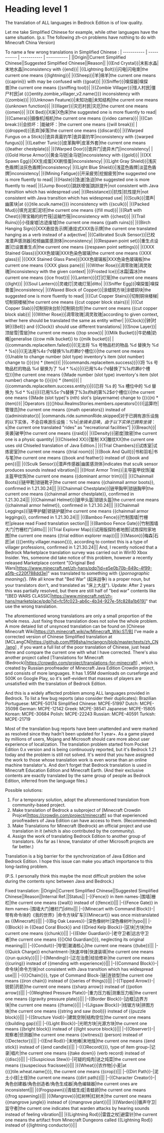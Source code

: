 # Heading level 1
The translation of ALL languages in Bedrock Edition is of low quality.

Let me take Simplified Chinese for example, while other languages have the same situation. (p.s: The following zh-cn problems have nothing to do with Minecraft China Version)

To name a few wrong translations in Simplified Chinese :
| ----------- | ----------- | ----------- | ----------- |
||Origin||Current Simplified Chinese||Suggested Simplified Chinese||Reason||
|{{End Crystal}}|末影水晶|末地水晶|inconsistency with {{end}}|
|{{Lightning Bolt}}|闪电|闪电束|the current one means {{lightning}}|
|{{Sheep}}|羊|绵羊|the current one means {{caprini}} with may be confused with {{goat}}|
|{{Sniffer}}|嗅探器|嗅探兽|the current one means {{sniffing tool}}|
|{{Zombie Villager}}|怪人村民|僵尸村民|at {{{}entity.zombie_villager_v2.name{}}} inconsistency with {{zombie}}|
|{{Unknown Feature}}|未知功能|未知结构|the current one means {{unknown function}}|
|{{Illager}}|灾厄村民|灾厄|the current one means {{omen}}|
|{{X Bed}}|X床|X色床|the suggested one is more fluently to read|
|{{Camera}}|摄像机|相机|the current one means {{video camera}}|
|{{Can break:}}|会损坏：|能破坏：|the current one means {{will break}}|
|{{dropped}}|丢弃|掉落|the current one means {{discard}}|
|{{Warped Fungus on a Stick}}|诡异真菌钓竿|诡异菌钓竿|inconsistency with {{warped fungus}}|
|{{Leather Tunic}}|皮革胸甲|皮革外套|the current one means {{leather chestplate}}|
|{{Warped Door}}|诡异门|诡异木门|inconsistency|
|{{Gold Horse Armor}}|黄金马铠|金马铠|inconsistency with {{gold}}|
|{{XX Spawn Egg}}|XX生成蛋|XX刷怪蛋|inconsistency|
|{{Light Gray Shield}}|浅灰色盾牌|淡灰色盾牌|inconsistency|
|{{Light Blue Shield}}|浅蓝色盾牌|淡蓝色盾牌|inconsistency|
|{{Mining Fatigue}}|开采疲劳|挖掘疲劳|the suggested one is more fluently to read|
|{{Haste}}|急速|急迫|the suggested one is more fluently to read|
|{{Jump Boost}}|跳跃增强|跳跃提升|not consistent with Java transltion which has widespread use|
|{{Resistance}}|抗性|抗性提升|not consistent with Java transltion which has widespread use|
|{{Sculk}}|潜声|幽匿块|at {{{}tile.sculk.name{}}} inconsistency with {{sculk}}|
|{{Packed Mud}}|填充泥浆|泥坯|the current one means {{fill mud}}|
|{{Raft with Chest}}|带宝箱的的竹筏|运输竹筏|inconsistency with {{chest}}|
|{{Trail Ruins}}|小径废墟|古迹废墟|the current one means {{path ruins}}|
|{{Birch Hanging Sign}}|XXX悬挂告示牌|悬挂式XXX告示牌|the current one translated hanging as a verb instead of a adjective|
|{{Calibrated Sculk Sensor}}|已校准潜声感测器|校频幽匿感测体|inconsistency|
|{{Respawn point set}}|重生点设置|已设置重生点|the current one means {{respawn point settings}}|
|{{XXX Stained Glass}}|XXX色玻璃|XXX色染色玻璃|the current one means {{XXX glass}}|
|{{XXX Stained Glass Pane}}|XXX色玻璃板|XXX色染色玻璃板|the current one means {{XXX glass pane}}|
|{{Wither Rose}}|凋零玫瑰|凋灵玫瑰|inconsistency with the given context|
|{{Frosted Ice}}|冰霜|霜冰|the current one means {{ice frost}}|
|{{Lantern}}|灯|灯笼|the current one means {{light}}|
|{{Soul Lantern}}|灵魂灯|灵魂灯笼|ditto|
|{{Sniffer Egg}}|嗅探蛋|嗅探兽蛋|inconsistency|
|{{Waxed Block of Copper}}|涂蜡铜方块|涂蜡铜块|the suggested one is more fluently to read|
|{{Cut Copper Stairs}}|切制铜块楼梯|切制铜楼梯|the current one means {{cut copper block stairs}}|
|{{Cut Copper Slab}}|切制铜块台阶|切制铜台阶|the current one means {{cut copper block slab}}|
|{{Wither Rose}}|凋零玫瑰|凋灵玫瑰|according to given context, wither here should be translated the same as entity wither|
|{{Clock}}|钟|时钟|{{Bell}} and {{Clock}} should use different translations|
|{{Snow Layer}}|顶层雪|雪层|the current one means {{top snow}}|
|{{Milk Bucket}}|牛奶桶|奶桶|generalise {{cow milk bucket}} to {{milk bucket}}|
|{{commands.replaceitem.failed}}|{{无法将 %s 号物品栏的物品 %d 替换为 %d * %s}}|{{无法用%4$s个%3$d替换%1$s的第%2$d个槽位}}|the current one means {{Unable to change number (slot type) inventory's item (slot number) change to (}}{{n) * (item)}}|
|{{commands.replaceitem.success}}|{{将 %s 号物品栏的物品 %d 替换为了 %d * %s}}|{{已用%4$s个%3$d替换了%1$s的第%2$d个槽位}}|the current one means {{Made number (slot type) inventory's item (slot number) change to (}}{{n) * (item)}}|
|{{commands.replaceitem.success.entity}}|{{已将 %s 的 %s 槽位中的 %d 替换为 %d * %s}}|{{已用%5$s个%4$s替换了%3$s的%1$s的第%2$d个槽位}}|the current one means {{Made (slot type)'s (nth) slot's (playername) change to (}}{{n) * (item)}}|
|Operators ({{{}hbui.RealmsStories.members.operators{}}})|运算符|管理员|the current one means {{math operators}} instead of {{administrator}}|
|commands.ride.summonRide.skipped|对于已拥有游乐设施的以下实体，不会召唤游乐设施：%1$s|坐骑未召唤，由于以下实体已拥有坐骑：%1$s|the current one translated "rides" as "recreational facilities"|
|{{Breach}}|突袭|破甲|the current one means {{raid}}|
|{{Density}}|密度|致密|the current one is a physic quantity|
|{{Chiseled XX}}|錾制 XX|雕纹XX|the current one uses old Chiseled translation of Java Edition.|
|{{Trial Chambers}}|试炼室|试炼密室|the current one means {{trial room}}|
|{{Book And Quill}}|书和羽毛|书与笔|the current one means {{book and feather}} instead of {{book and pen}}|||
|{{Sculk Sensor}}|潜声传感器|幽匿感测体|indicates that sculk sensor produces sounds instead vibration|||
|{{Host Armor Trim}}|主导盔甲纹饰|雇主盔甲纹饰|the current one means {{dominant armor trim}}|||
|{{Chainmail Boots}}|链甲靴|锁链靴子|the current one means {{chainmail armor boots}}, confirmed in 1.21.30.24|||
|{{Chainmail Chestplate}}|链甲胸甲|锁链胸甲|the current one means {{chainmail armor chestplate}}, confirmed in 1.21.30.24|||
|{{Chainmail Helmet}}|链甲头盔|锁链头盔|the current one means {{chainmail armor helmet}}, confirmed in 1.21.30.24|||
|{{Chainmail Leggings}}|链甲护腿|锁链护腿|the current one means {{chainmail armor leggings}}, confirmed in 1.21.30.24|||
|{{Bamboo Fence}}|竹制围墙|竹栅栏|please read Fixed translation section|||
|{{Bamboo Fence Gate}}|竹制围墙大门|竹栅栏门|ditto|||
|{{Trial Explorer Map}}|试用版探险者地图|试炼探险家地图|the current one means {{trial edition explorer map}}|||
|{{Mason}}|梅森|石匠|at {{{}entity.villager.mason{}}}, according to context this is a type of villager professions, confirmed in 1.21.30.24|||
And, I recently noticed that a Bedrock Marketplace translation survey was carried out in Win10 Xbox Insider. Yes, someone did take notice of this problem, however a recently released Marketplace content "[Original Bed Wars|https://www.minecraft.net/zh-hans/pdp?id=e5e0b70b-849c-4f99-a5fb-c220f788dd3e]" was translated to something with {*}pornographic meaning{*}. (We all know that "Bed War" (起床战争) is a proper noun, but your translators don't, and translated as "床上大战").
Update: After 2 years this was partially resolved, but there are still half of "bed war" contents like "[BED WARS CLASSIC|https://www.minecraft.net/zh-hans/marketplace/pdp?id=fc5fc023-ab6c-4b34-927e-5fc828a1b619]" that use the wrong translation.

The aforementioned wrong translations are only a small proportion of the whole mess. Just fixing those translation does not solve the whole problem.
A more detaied list of unsynced translation can be found on [Chinese Minecraft Wiki|https://zh.minecraft.wiki/w/Minecraft_Wiki:ST/B]
I've made a corrected version of Chinese Simplified translation at [MCLangCN|https://github.com/ff98sha/mclangcn/blob/master/texts/zh_CN.lang] , if you want a full list of the poor translation of Chinese, just head there and compare the current one with what I have corrected.
There's also another project called [Translations for Minecraft (Bedrock)|https://crowdin.com/project/translations-for-minecraft] , which is created by Russian proofreader of Minecraft Java Edition Crowdin project, and consists of more languages. It has 1.95M downloads on curseforge and 500K on Google Play, so it's self-evident that masses of players are unsatisfied with the translation of Bedrock Edition.

And this is a widely affected problem among ALL languages provided in Bedrock. To list a few bug reports (also consider their duplicates):
Brazilian Portuguese: MCPE-50174
Simplified Chinese: MCPE-51997
Dutch: MCPE-35098
German: MCPE-12142
Greek: MCPE-38541
Japanese: MCPE-15805
Korean: MCPE-30684
Polish: MCPE-22243
Russian: MCPE-40591
Turkish: MCPE-21719

Most of the translation bug reports have been unattended and were marked as resolved since they hadn't been updated for 1 year+.
As a game played by millions of users, Mojang and Microsoft should care more about user experience of localization.
The translation problem started from Pocket Edition 0.x version and is being continuously reported, but it's Bedrock 1.21 today and the problem is still not solved.
It's weird that you have assigned the work to those whose translation work is even worse than an online machine translator's.
And don't forget that Bedrock translation is used in Minecraft Education Edition and Minecraft Earth. (And their exclusive contents are exactly translated by the same group of people as Bedrock Edition, inferred from the language files.)

Possible solutions:
1. For a temporary solution, adopt the aforementioned translation from community-based project.
2. Make translation of Bedrock a subproject of [Minecraft Crowdin Projcet|https://crowdin.com/project/minecraft] so that experienced proofreaders of Java Edition can have access to them. (Recommended)
3. Make Translations for Minecraft (Bedrock) an official project and use translation in it (which is also contributed by the community).
4. Assign the work of translating Bedrock Edition to another group of translators. (As far as I know, translator of other Microsoft projects are far better.)

Translation is a big barrier for the synchronization of Java Edition and Bedrock Edition. I hope this issue can make you attach importance to this long-lasting problem.

(P.S. I personally think this maybe the most difficult problem the solve during the contents sync between Java and Bedrock.)

Fixed translation:
||Origin||Current Simplified Chinese||Suggested Simplified Chinese||Reason||Internal Ref.||Status||
|-{{Fence}} in item names-|围墙|栅栏|the current one means {{wall}} instead of {{fence}}|||
|-{{Fence Gate}} in item names-|围墙大门|栅栏门|ditto|||
|-{{Minecart with Command Block}}-|带有命令块的《我的世界》|命令方块矿车|{{Minecart}} was once mistranslated as {{Minecraft}}|||
|-{{Big Oak Leaves}}-|深色像树叶|深色橡树叶|typo|||
|-{{Block}} in {{Dead Coral Block}} and {{Dried Kelp Block}}-|区块|方块|the current one means {{chunk}}|||
|-{{Elder Guardian}}-|老守卫者|远古守卫者|the current one means {{{}Old Guardian{}}}, neglecting its original meaning|||
|-{{Conduit}}-|导管|潮涌核心|the current one means {{tube}}|||
|-{{Quick Charge}} enchantment-|快速冲锋|快速装填|the current one means {{run quickly}}|||
|-{{Mending}}-|正在治愈|经验修补|the current one means {{curing}} instead of {{mending with experience}}|||
|-{{Command Block}}-|命令块|命令方块|not consistent with Java transltion which has widespread use|||
|-{{{}Chain{}}}, type of Command Block-|链|连锁型|the current one means {{iron chain}} instead of {{series of things}}|||
|-{{Tipped Arrow}}-|锐箭|药箭|the current one means {{sharp arrow}} instead of {{potion arrow}}|||
|-{{Weighted Pressure Plate}}-|重力压力板|测重压力板|the current one means {{gravity pressure plate}}|||
|-{{Border Block}}-|边框|边界方块|the current one means {{frame}}|||
|-{{Jigsaw Block}}-|线锯方块|拼图方块|the current one means {{string and saw (tool)}} instead of {{puzzle block}}|||
|-{{Structure Void}}-|建筑空隙|结构空位|the current one means {{building gap}}|||
|-{{Light Block}}-|光明方块|光源方块|the current one means {{bright block}} instead of {{light source block}}|||
|-{{Observer}}-|观察者|侦测器|the current one means {{witness}} (person) instead of {{Dectector}}|||
|-{{End Rod}}-|末地棒|末地烛|the current one means {{end stick}} instead of {{end candle}}|||
|-{{{}Record{}}}, type of item group-|记录|唱片|the current one means {{take down}} (verb record) instead of {{disc}}|||
|-{{Suspicious Stew}}-|可疑的炖肉|谜之炖菜|the current one means {{suspecious fracissee}}|||
|{{Wheat}}|农作物|小麦|at {{{}tile.wheat.name{}}}, the current one means {{crop}}|||
|-{{Dirt Path}}-|泥土小径|土径|the current one means {{dirt path}}|||
|-{{Character Creator}}-|角色创建器/角色创造者/角色生成器|角色编辑器|the current ones are inconsistent|||
|{{Frogspawn}}|青蛙生成|青蛙卵|the current one means {{frog spawning}}|||
|{{Mangrove}}|红树林|红树木|the current one means {{mangrove jungle}} instead of {{mangrove plant}}|||
|{{Warden}}|循声守卫|监守者|the current one indicates that warden attacks by hearing sounds instead of feeling vibration|||
|{{Lightning Rod}}|雷霆之杖|避雷针|the current one means the artifact from Minecraft Dungeons called {{Lightning Rod}} instead of {{lightning conductor}}|||
